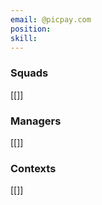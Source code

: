 ```yaml
---
email: @picpay.com
position: 
skill: 
---
```


### Squads
[[]]

### Managers
[[]]

### Contexts
[[]]
